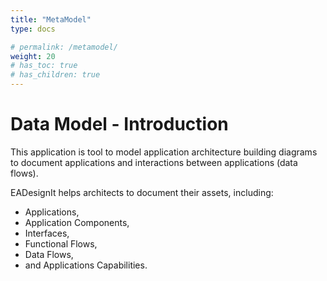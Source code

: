 ```yaml
---
title: "MetaModel"
type: docs

# permalink: /metamodel/
weight: 20
# has_toc: true
# has_children: true
---
```


# Data Model - Introduction
This application is tool to model application architecture building diagrams to document applications and interactions between applications (data flows).

EADesignIt helps architects to document their assets, including:

- Applications,
- Application Components,
- Interfaces,
- Functional Flows,
- Data Flows,
- and Applications Capabilities.